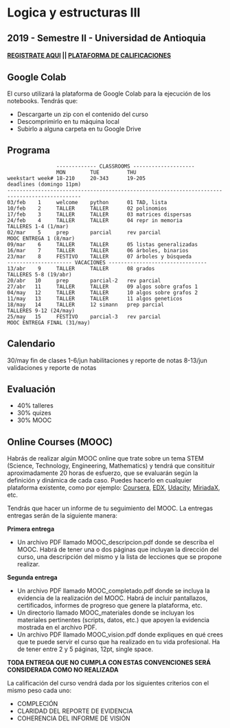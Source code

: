 ﻿# Logica y estructuras III

## 2019 - Semestre II - Universidad de Antioquia

#### [REGISTRATE AQUI](https://forms.gle/ivvhRP8dpzrCXh2k9) || [PLATAFORMA DE CALIFICACIONES](https://m3g87w9l3k.execute-api.us-west-2.amazonaws.com/dev/rlxmooc/web/login)

## Google Colab

El curso utilizará la plataforma de Google Colab para la ejecución de los notebooks. Tendrás que:

- Descargarte un zip con el contenido del curso
- Descomprimirlo en tu máquina local
- Subirlo a alguna carpeta en tu Google Drive

## Programa

                    ------------- CLASSROOMS --------------------
                    MON        TUE         THU
    weekstart week# 18-210     20-343      19-205                      deadlines (domingo 11pm)
    ----------------------------------------------------------------------------------------------
    03/feb    1     welcome    python      01 TAD, lista	
    10/feb    2     TALLER     TALLER      02 polinomios 	
    17/feb    3     TALLER     TALLER      03 matrices dispersas 	
    24/feb    4     TALLER     TALLER      04 repr in memoria             TALLERES 1-4 (1/mar)
    02/mar    5     prep       parcial     rev parcial                    MOOC ENTREGA 1 (8/mar)
    09/mar    6     TALLER     TALLER      05 listas generalizadas                  
    16/mar    7     TALLER     TALLER      06 árboles, binarios  
    23/mar    8     FESTIVO    TALLER      07 árboles y búsqueda        
    --------------------- VACACIONES --------------------------------
    13/abr    9     TALLER     TALLER      08 grados                      TALLERES 5-8 (19/abr)
    20/abr   10     prep       parcial-2   rev parcial
    27/abr   11     TALLER     TALLER      09 algos sobre grafos 1 
    04/may   12     TALLER     TALLER      10 algos sobre grafos 2      
    11/may   13     TALLER     TALLER      11 algos geneticos          
    18/may   14     TALLER     12 simann   prep parcial                   TALLERES 9-12 (24/may)
    25/may   15     FESTIVO    parcial-3   rev parcial                    MOOC ENTREGA FINAL (31/may)

## Calendario

30/may fin de clases
1-6/jun habilitaciones y reporte de notas
8-13/jun validaciones y reporte de notas


## Evaluación

- 40% talleres
- 30% quizes
- 30% MOOC


## Online Courses (MOOC)
Habrás de realizar algún MOOC online que trate sobre un tema STEM (Science, Technology, Engineering, Mathematics) y tendrá que consitituir aproximadamente 20 horas de esfuerzo, que se evaluarán según la definición y dinámica de cada caso. Puedes hacerlo en cualquier plataforma existente, como por ejemplo: [Coursera](www.coursera.org), [EDX](www.edx.org), [Udacity](www.udacity.org), [MiriadaX](https://miriadax.net/), etc.

Tendrás que hacer un informe de tu seguimiento del MOOC. La entregas entregas serán de la siguiente manera:

**Primera entrega**
- Un archivo PDF llamado MOOC_descripcion.pdf donde se describa el MOOC. Habrá de tener una o dos páginas que incluyan la dirección del curso, una descripción del mismo y la lista de lecciones que se propone realizar.

**Segunda entrega**
- Un archivo PDF llamado MOOC_completado.pdf donde se incluya la evidencia de la realización del MOOC. Habrá de incluir pantallazos, certificados, informes de progreso que genere la plataforma, etc. 
- Un directorio llamado MOOC_materiales donde se incluyan los materiales pertinentes (scripts, datos, etc.) que apoyen la evidencia mostrada en el archivo PDF.
- Un archivo PDF llamado MOOC_vision.pdf donde expliques en qué crees que te puede servir el curso que ha realizado en tu vida profesional. Ha de tener entre 2 y 5 páginas, 12pt, single space.

**TODA ENTREGA QUE NO CUMPLA CON ESTAS CONVENCIONES SERÁ CONSIDERADA COMO NO REALIZADA**

La calificación del curso vendrá dada por los siguientes criterios con el mismo peso cada uno:

- COMPLECIÓN 
- CLARIDAD DEL REPORTE DE EVIDENCIA
- COHERENCIA DEL INFORME DE VISIÓN

